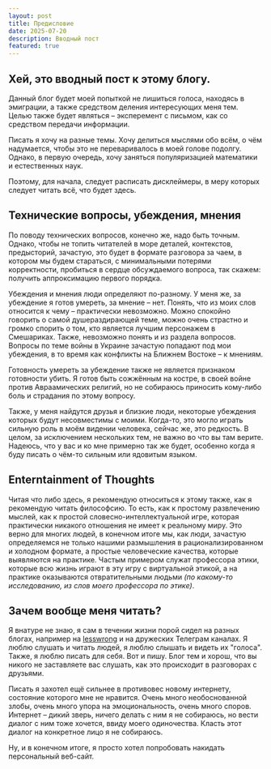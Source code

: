 ```yaml
---
layout: post
title: Предисловие
date: 2025-07-20
description: Вводный пост
featured: true
---
```


## Хей, это вводный пост к этому блогу.
Данный блог будет моей попыткой не лишиться голоса, находясь в эмиграции, а также средством деления интересующих меня тем. Целью также будет являться – эксперемент с письмом, как со средством передачи информации.

Писать я хочу на разные темы. Хочу делиться мыслями обо всём, о чём надумается, чтобы это не переваривалось в моей голове подолгу. Однако, в первую очередь, хочу заняться популяризацией математики и естественных наук.

Поэтому, для начала, следует расписать дисклеймеры, в меру которых следует читать всё, что будет здесь.

## Технические вопросы, убеждения, мнения

По поводу технических вопросов, конечно же, надо быть точным. Однако, чтобы не топить читателей в море деталей, контекстов, предысторий, зачастую, это будет в формате разговора за чаем, в котором мы будем стараться, с минимальными потерями корректности, пробиться в сердце обсуждаемого вопроса, так скажем: получить аппроксимацию первого порядка.

Убеждения и мнения люди определяют по-разному. У меня же, за убеждение я готов умереть, за мнение – нет. Понять, что из моих слов относится к чему – практически невозможно. Можно спокойно говорить о самой душераздирающей теме, можно очень страстно и громко спорить о том, кто является лучшим персонажем в Смешариках. Также, невозможно понять и из раздела вопросов. Вопросы по теме войны в Украине зачастую попадают под мои убеждения, в то время как конфликты на Ближнем Востоке – к мнениям.

Готовность умереть за убеждение также не является признаком готовности убить. Я готов быть сожжённым на костре, в своей войне против Авраамических религий, но не собираюсь приносить кому-либо боль и страдания по этому вопросу.

Также, у меня найдутся друзья и близкие люди, некоторые убеждения которых будут несовместимы с моими. Когда-то, это могло играть сильную роль в моём видении человека, сейчас же, это редкость. В целом, за исключением нескольких тем, не важно во что вы там верите. Надеюсь, что у вас и ко мне примерно так же будет, особенно когда я буду писать о чём-то сильным или ядовитым языком.


## Enterntainment of Thoughts
Читая что либо здесь, я рекомендую относиться к этому также, как я рекомендую читать философсию. То есть, как к простому развлечению мыслей, как к простой словесно-интеллектуальной игре, которая практически никакого отношения не имеет к реальному миру. Это верно для многих людей, в конечном итоге мы, как люди, зачастую определяемся не только нашими размышления в рационализированном и холодном формате, а простые человеческие качества, которые выявляются на практике. Частым примером служат профессора этики, которые всю жизнь играют в эту игру с виртуальной этикой, а на практике оказываются отвратительными людьми *(по какому-то исследованию, из слов моего профессора по этике)*.


## Зачем вообще меня читать?
Я внатуре не знаю, я сам в течении жизни порой сидел на разных блогах, например на [lesswrong](https://www.lesswrong.com/) и на дружеских Телеграм каналах. Я люблю слушать и читать людей, я люблю слышать и видеть их "голоса". Также, я люблю писать для себя. Вот и пишу. Блог тем и хорош, что вы никого не заставляете вас слушать, как это происходит в разговорах с друзьями.
 
Писать я захотел ещё сильнее в противовес новому интернету, состояние которого мне не нравится. Очень много необоснованной злобы, очень много упора на эмоциональность, очень много споров. Интернет – дикий зверь, ничего делать с ним я не собираюсь, но вести диалог с ним тоже хочется, ввиду моего одиночества. Класть этот диалог на конкретное лицо я не собираюсь.

Ну, и в конечном итоге, я просто хотел попробовать накидать персональный веб-сайт.



